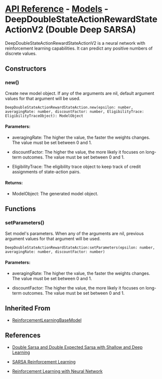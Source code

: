 # [API Reference](../../API.md) - [Models](../Models.md) - DeepDoubleStateActionRewardStateActionV2 (Double Deep SARSA)

DeepDoubleStateActionRewardStateActionV2 is a neural network with reinforcement learning capabilities. It can predict any positive numbers of discrete values.

## Constructors

### new()

Create new model object. If any of the arguments are nil, default argument values for that argument will be used.

```
DeepDoubleStateActionRewardStateAction.new(epsilon: number, averagingRate: number, discountFactor: number, EligibilityTrace: EligibilityTraceObject): ModelObject
```

#### Parameters:

* averagingRate: The higher the value, the faster the weights changes. The value must be set between 0 and 1.

* discountFactor: The higher the value, the more likely it focuses on long-term outcomes. The value must be set between 0 and 1.

* EligibilityTrace: The eligibility trace object to keep track of credit assignments of state-action pairs.

#### Returns:

* ModelObject: The generated model object.

## Functions

### setParameters()

Set model's parameters. When any of the arguments are nil, previous argument values for that argument will be used.

```
DeepDoubleStateActionRewardStateAction:setParameters(epsilon: number, averagingRate: number, discountFactor: number)
```

#### Parameters:

* averagingRate: The higher the value, the faster the weights changes. The value must be set between 0 and 1.

* discountFactor: The higher the value, the more likely it focuses on long-term outcomes. The value must be set between 0 and 1.

## Inherited From

* [ReinforcementLearningBaseModel](ReinforcementLearningBaseModel.md)

## References

* [Double Sarsa and Double Expected Sarsa with Shallow and Deep Learning](https://www.scirp.org/journal/paperinformation.aspx?paperid=71237)

* [SARSA Reinforcement Learning](https://www.geeksforgeeks.org/sarsa-reinforcement-learning/)

* [Reinforcement Learning with Neural Network](https://www.baeldung.com/cs/reinforcement-learning-neural-network)
